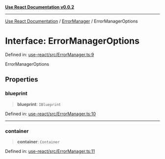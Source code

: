 [**Use React Documentation v0.0.2**](../../README.md)

***

[Use React Documentation](../../modules.md) / [ErrorManager](../README.md) / ErrorManagerOptions

# Interface: ErrorManagerOptions

Defined in: [use-react/src/ErrorManager.ts:9](https://github.com/stonemjs/use-react/blob/27c0c592da81eceb639bfca4a4a8f24a448ad89c/src/ErrorManager.ts#L9)

ErrorManagerOptions

## Properties

### blueprint

> **blueprint**: `IBlueprint`

Defined in: [use-react/src/ErrorManager.ts:10](https://github.com/stonemjs/use-react/blob/27c0c592da81eceb639bfca4a4a8f24a448ad89c/src/ErrorManager.ts#L10)

***

### container

> **container**: `Container`

Defined in: [use-react/src/ErrorManager.ts:11](https://github.com/stonemjs/use-react/blob/27c0c592da81eceb639bfca4a4a8f24a448ad89c/src/ErrorManager.ts#L11)
